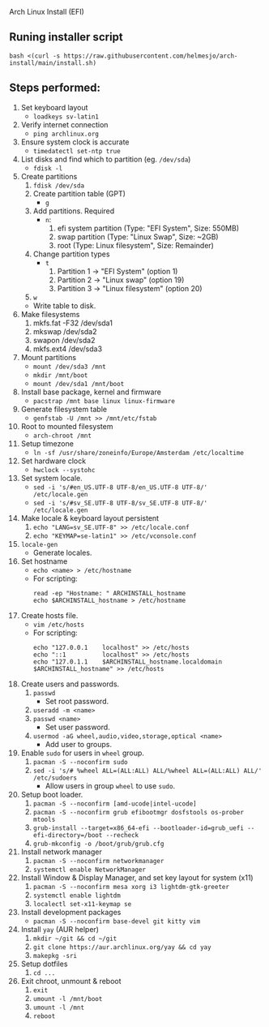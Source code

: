 Arch Linux Install (EFI)

## Runing installer script

`bash <(curl -s https://raw.githubusercontent.com/helmesjo/arch-install/main/install.sh)`

## Steps performed:

1. Set keyboard layout
    * `loadkeys sv-latin1`
2. Verify internet connection
    * `ping archlinux.org`
3. Ensure system clock is accurate
    * `timedatectl set-ntp true`
4. List disks and find which to partition (eg. `/dev/sda`)
    * `fdisk -l`
5. Create partitions
    1. `fdisk /dev/sda`
    2. Create partition table (GPT)
        * `g`
    3. Add partitions. Required
        * `n`:
          1. efi system partition (Type: "EFI System", Size: 550MB)
          2. swap partition (Type: "Linux Swap", Size: ~2GB)
          3. root (Type: Linux filesystem", Size: Remainder)
    4. Change partition types
        * `t`
          1. Partition 1 -> "EFI System" (option 1)
          2. Partition 2 -> "Linux swap" (option 19)
          3. Partition 3 -> "Linux filesystem" (option 20)
    5. `w`
      * Write table to disk.
6. Make filesystems
    1. mkfs.fat -F32 /dev/sda1
    2. mkswap /dev/sda2
    3. swapon /dev/sda2
    4. mkfs.ext4 /dev/sda3
7. Mount partitions
    * `mount /dev/sda3 /mnt`
    * `mkdir /mnt/boot`
    * `mount /dev/sda1 /mnt/boot`
8. Install base package, kernel and firmware
    * `pacstrap /mnt base linux linux-firmware`
9. Generate filesystem table
    * `genfstab -U /mnt >> /mnt/etc/fstab`
10. Root to mounted filesystem
    * `arch-chroot /mnt`
11. Setup timezone
    * `ln -sf /usr/share/zoneinfo/Europe/Amsterdam /etc/localtime`
12. Set hardware clock
    * `hwclock --systohc`
13. Set system locale.
    * `sed -i 's/#en_US.UTF-8 UTF-8/en_US.UTF-8 UTF-8/' /etc/locale.gen`
    * `sed -i 's/#sv_SE.UTF-8 UTF-8/sv_SE.UTF-8 UTF-8/' /etc/locale.gen`
14. Make locale & keyboard layout persistent
    1. `echo "LANG=sv_SE.UTF-8" >> /etc/locale.conf`
    2. `echo "KEYMAP=se-latin1" >> /etc/vconsole.conf`
15. `locale-gen`
    * Generate locales.
16. Set hostname
    * `echo <name> > /etc/hostname`
    * For scripting: 
        ```
        read -ep "Hostname: " ARCHINSTALL_hostname
        echo $ARCHINSTALL_hostname > /etc/hostname
        ```
17. Create hosts file.
    * `vim /etc/hosts`
    * For scripting:
        ```
        echo "127.0.0.1    localhost" >> /etc/hosts
        echo "::1          localhost" >> /etc/hosts
        echo "127.0.1.1    $ARCHINSTALL_hostname.localdomain    $ARCHINSTALL_hostname" >> /etc/hosts
        ```
18. Create users and passwords.
    1. `passwd`
        * Set root password.
    2. `useradd -m <name>`
    3. `passwd <name>`
        * Set user password.
    4. `usermod -aG wheel,audio,video,storage,optical <name>`
        * Add user to groups.
19. Enable `sudo` for users in `wheel` group.
    1. `pacman -S --noconfirm sudo`
    2. `sed -i 's/# %wheel ALL=(ALL:ALL) ALL/%wheel ALL=(ALL:ALL) ALL/' /etc/sudoers`
        * Allow users in group `wheel` to use `sudo`.
20. Setup boot loader.
    1. `pacman -S --noconfirm [amd-ucode|intel-ucode]`
    2. `pacman -S --noconfirm grub efibootmgr dosfstools os-prober mtools`
    5. `grub-install --target=x86_64-efi --bootloader-id=grub_uefi --efi-directory=/boot --recheck`
    6. `grub-mkconfig -o /boot/grub/grub.cfg`
21. Install network manager
    1. `pacman -S --noconfirm networkmanager`
    2. `systemctl enable NetworkManager`
22. Install Window & Display Manager, and set key layout for system (x11)
    1. `pacman -S --noconfirm mesa xorg i3 lightdm-gtk-greeter`
    2. `systemctl enable lightdm`
    3. `localectl set-x11-keymap se`
23. Install development packages
    * `pacman -S --noconfirm base-devel git kitty vim`
24. Install `yay` (AUR helper)
    1. `mkdir ~/git && cd ~/git`
    2. `git clone https://aur.archlinux.org/yay && cd yay`
    3. `makepkg -sri`
25. Setup dotfiles
    1. `cd ...`
26. Exit chroot, unmount & reboot
    1. `exit`
    2. `umount -l /mnt/boot`
    3. `umount -l /mnt`
    4. `reboot`